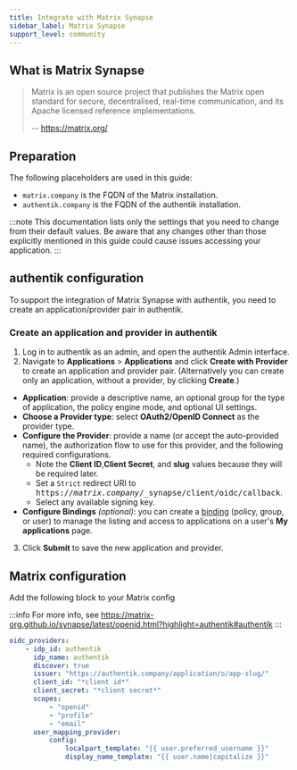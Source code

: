 ```yaml
---
title: Integrate with Matrix Synapse
sidebar_label: Matrix Synapse
support_level: community
---
```


## What is Matrix Synapse

> Matrix is an open source project that publishes the Matrix open standard for secure, decentralised, real-time communication, and its Apache licensed reference implementations.
>
> -- https://matrix.org/

## Preparation

The following placeholders are used in this guide:

- `matrix.company` is the FQDN of the Matrix installation.
- `authentik.company` is the FQDN of the authentik installation.

:::note
This documentation lists only the settings that you need to change from their default values. Be aware that any changes other than those explicitly mentioned in this guide could cause issues accessing your application.
:::

## authentik configuration

To support the integration of Matrix Synapse with authentik, you need to create an application/provider pair in authentik.

### Create an application and provider in authentik

1. Log in to authentik as an admin, and open the authentik Admin interface.
2. Navigate to **Applications** > **Applications** and click **Create with Provider** to create an application and provider pair. (Alternatively you can create only an application, without a provider, by clicking **Create**.)

- **Application**: provide a descriptive name, an optional group for the type of application, the policy engine mode, and optional UI settings.
- **Choose a Provider type**: select **OAuth2/OpenID Connect** as the provider type.
- **Configure the Provider**: provide a name (or accept the auto-provided name), the authorization flow to use for this provider, and the following required configurations.
    - Note the **Client ID**,**Client Secret**, and **slug** values because they will be required later.
    - Set a `Strict` redirect URI to <kbd>https://<em>matrix.company</em>/\_synapse/client/oidc/callback</kbd>.
    - Select any available signing key.
- **Configure Bindings** _(optional)_: you can create a [binding](/docs/add-secure-apps/flows-stages/bindings/) (policy, group, or user) to manage the listing and access to applications on a user's **My applications** page.

3. Click **Submit** to save the new application and provider.

## Matrix configuration

Add the following block to your Matrix config

:::info
For more info, see https://matrix-org.github.io/synapse/latest/openid.html?highlight=authentik#authentik
:::

```yaml
oidc_providers:
    - idp_id: authentik
      idp_name: authentik
      discover: true
      issuer: "https://authentik.company/application/o/app-slug/"
      client_id: "*client id*"
      client_secret: "*client secret*"
      scopes:
          - "openid"
          - "profile"
          - "email"
      user_mapping_provider:
          config:
              localpart_template: "{{ user.preferred_username }}"
              display_name_template: "{{ user.name|capitalize }}"
```
